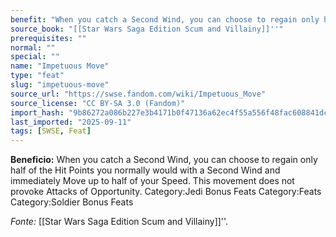 ```yaml
---
benefit: "When you catch a Second Wind, you can choose to regain only half of the Hit Points you normally would with a Second Wind and immediately Move up to half of your Speed. This movement does not provoke Attacks of Opportunity. Category:Jedi Bonus Feats Category:Feats Category:Soldier Bonus Feats"
source_book: "[[Star Wars Saga Edition Scum and Villainy]]''"
prerequisites: ""
normal: ""
special: ""
name: "Impetuous Move"
type: "feat"
slug: "impetuous-move"
source_url: "https://swse.fandom.com/wiki/Impetuous_Move"
source_license: "CC BY-SA 3.0 (Fandom)"
import_hash: "9b86272a086b227e3b4171b0f47136a62ec4f55a556f48fac608841dc2f36c51"
last_imported: "2025-09-11"
tags: [SWSE, Feat]
---
```

**Beneficio:** When you catch a Second Wind, you can choose to regain only half of the Hit Points you normally would with a Second Wind and immediately Move up to half of your Speed. This movement does not provoke Attacks of Opportunity. Category:Jedi Bonus Feats Category:Feats Category:Soldier Bonus Feats

*Fonte:* [[Star Wars Saga Edition Scum and Villainy]]''.